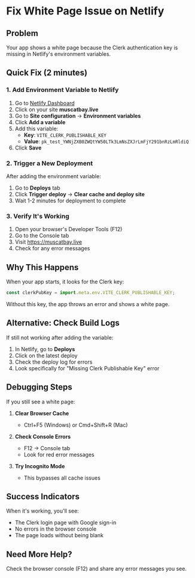 # Fix White Page Issue on Netlify

## Problem
Your app shows a white page because the Clerk authentication key is missing in Netlify's environment variables.

## Quick Fix (2 minutes)

### 1. Add Environment Variable to Netlify

1. Go to [Netlify Dashboard](https://app.netlify.com)
2. Click on your site **muscatbay.live**
3. Go to **Site configuration** → **Environment variables**
4. Click **Add a variable**
5. Add this variable:
   - **Key**: `VITE_CLERK_PUBLISHABLE_KEY`
   - **Value**: `pk_test_YWNjZXB0ZWQtYW50LTk3LmNsZXJrLmFjY291bnRzLmRldiQ`
6. Click **Save**

### 2. Trigger a New Deployment

After adding the environment variable:

1. Go to **Deploys** tab
2. Click **Trigger deploy** → **Clear cache and deploy site**
3. Wait 1-2 minutes for deployment to complete

### 3. Verify It's Working

1. Open your browser's Developer Tools (F12)
2. Go to the Console tab
3. Visit https://muscatbay.live
4. Check for any error messages

## Why This Happens

When your app starts, it looks for the Clerk key:
```javascript
const clerkPubKey = import.meta.env.VITE_CLERK_PUBLISHABLE_KEY;
```

Without this key, the app throws an error and shows a white page.

## Alternative: Check Build Logs

If still not working after adding the variable:

1. In Netlify, go to **Deploys**
2. Click on the latest deploy
3. Check the deploy log for errors
4. Look specifically for "Missing Clerk Publishable Key" error

## Debugging Steps

If you still see a white page:

1. **Clear Browser Cache**
   - Ctrl+F5 (Windows) or Cmd+Shift+R (Mac)
   
2. **Check Console Errors**
   - F12 → Console tab
   - Look for red error messages
   
3. **Try Incognito Mode**
   - This bypasses all cache issues

## Success Indicators

When it's working, you'll see:
- The Clerk login page with Google sign-in
- No errors in the browser console
- The page loads without being blank

## Need More Help?

Check the browser console (F12) and share any error messages you see. 